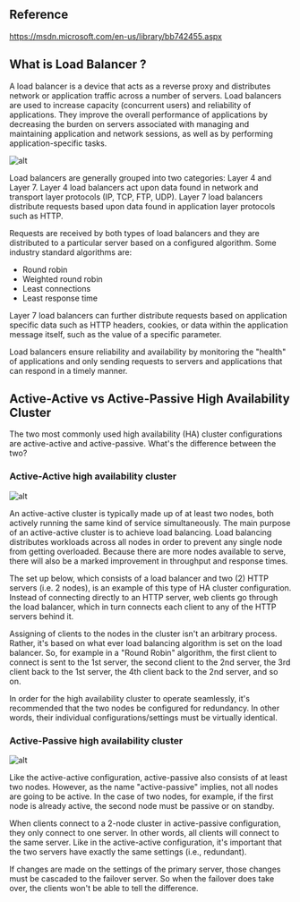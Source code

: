 ## Reference

https://msdn.microsoft.com/en-us/library/bb742455.aspx


## What is Load Balancer ?
A load balancer is a device that acts as a reverse proxy and distributes network or application traffic across a number of servers. Load balancers are used to increase capacity (concurrent users) and reliability of applications. They improve the overall performance of applications by decreasing the burden on servers associated with managing and maintaining application and network sessions, as well as by performing application-specific tasks.

![alt](https://qph.ec.quoracdn.net/main-qimg-2f90af6447b52481eb6bd06a382dce44-c)

Load balancers are generally grouped into two categories: Layer 4 and Layer 7. Layer 4 load balancers act upon data found in network and transport layer protocols (IP, TCP, FTP, UDP). Layer 7 load balancers distribute requests based upon data found in application layer protocols such as HTTP.

Requests are received by both types of load balancers and they are distributed to a particular server based on a configured algorithm. Some industry standard algorithms are:

* Round robin
* Weighted round robin
* Least connections
* Least response time

Layer 7 load balancers can further distribute requests based on application specific data such as HTTP headers, cookies, or data within the application message itself, such as the value of a specific parameter.

Load balancers ensure reliability and availability by monitoring the "health" of applications and only sending requests to servers and applications that can respond in a timely manner.

## Active-Active vs Active-Passive High Availability Cluster
The two most commonly used high availability (HA) cluster configurations are active-active and active-passive. What's the difference between the two? 

### Active-Active high availability cluster

![alt](http://www.jscape.com/hubfs/images/active_active_high_availability_cluster_load_balancer.png?t=1485219504542)

An active-active cluster is typically made up of at least two nodes, both actively running the same kind of service simultaneously. The main purpose of an active-active cluster is to achieve load balancing. Load balancing distributes workloads across all nodes in order to prevent any single node from getting overloaded. Because there are more nodes available to serve, there will also be a marked improvement in throughput and response times.

The set up below, which consists of a load balancer and two (2) HTTP servers (i.e. 2 nodes), is an example of this type of HA cluster configuration. Instead of connecting directly to an HTTP server, web clients go through the load balancer, which in turn connects each client to any of the HTTP servers behind it. 

Assigning of clients to the nodes in the cluster isn't an arbitrary process. Rather, it's based on what ever load balancing algorithm is set on the load balancer. So, for example in a "Round Robin" algorithm, the first client to connect is sent to the 1st server, the second client to the 2nd server, the 3rd client back to the 1st server, the 4th client back to the 2nd server, and so on.

In order for the high availability cluster to operate seamlessly, it's recommended that the two nodes be configured for redundancy. In other words, their individual configurations/settings must be virtually identical.

### Active-Passive high availability cluster

![alt](http://www.jscape.com/hubfs/images/active_passive_high_availability_cluster.png?t=1485219504542)

Like the active-active configuration, active-passive also consists of at least two nodes. However, as the name "active-passive" implies, not all nodes are going to be active. In the case of two nodes, for example, if the first node is already active, the second node must be passive or on standby.

When clients connect to a 2-node cluster in active-passive configuration, they only connect to one server. In other words, all clients will connect to the same server. Like in the active-active configuration, it's important that the two servers have exactly the same settings (i.e., redundant).

If changes are made on the settings of the primary server, those changes must be cascaded to the failover server. So when the failover does take over, the clients won't be able to tell the difference. 

